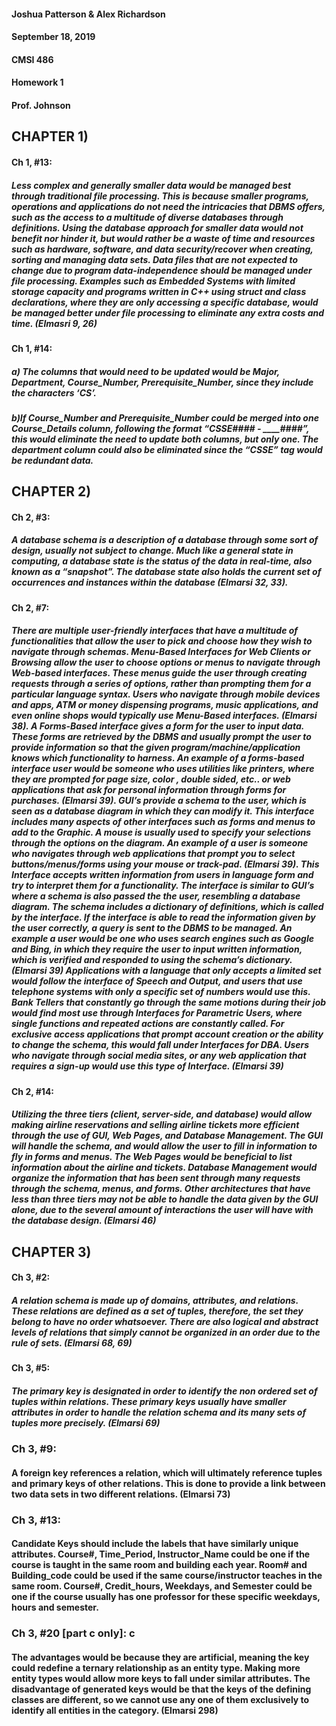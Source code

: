 #### Joshua Patterson & Alex Richardson
#### September 18, 2019
#### CMSI 486
#### Homework 1
#### Prof. Johnson

## CHAPTER 1)
#### Ch 1, #13: 
##### Less complex and generally smaller data would be managed best through traditional file processing. This is because smaller programs, operations and applications do not need the intricacies that DBMS offers, such as the access to a multitude of diverse databases through definitions. Using the database approach for smaller data would not benefit nor hinder it, but would rather be a waste of time and resources such as hardware, software, and data security/recover when creating, sorting and managing data sets. Data files that are not expected to change due to program data-independence should be managed under file processing. Examples such as Embedded Systems with limited storage capacity and programs written in C++ using struct and class declarations, where they are only accessing a specific database, would be managed better under file processing to eliminate any extra costs and time. (Elmasri 9, 26)

#### Ch 1, #14: 
##### a) The columns that would need to be updated would be Major, Department, Course_Number, Prerequisite_Number, since they include the characters ‘CS’.

##### b)If Course_Number and Prerequisite_Number could be merged into one Course_Details column, following the format “CSSE#### - ____####”, this would eliminate the need to update both columns, but only one. The department column could also be eliminated since the “CSSE” tag would be redundant data. 

## CHAPTER 2)
#### Ch 2, #3: 
##### A database schema is a description of a database through some sort of design, usually not subject to change. Much like a general state in computing, a database state is the status of the data in real-time, also known as a “snapshot”. The database state also holds the current set of occurrences and instances within the database (Elmarsi 32, 33).

#### Ch 2, #7: 
##### There are multiple user-friendly interfaces that have a multitude of functionalities that allow the user to pick and choose how they wish to navigate through schemas. Menu-Based Interfaces for Web Clients or Browsing allow the user to choose options or menus to navigate through Web-based interfaces. These menus guide the user through creating requests through a series of options, rather than prompting them for a particular language syntax. Users who navigate through mobile devices and apps, ATM or money dispensing programs, music applications, and even online shops would typically use Menu-Based interfaces. (Elmarsi 38). A Forms-Based interface gives a form for the user to input data. These forms are retrieved by the DBMS and usually prompt the user to provide information so that the given program/machine/application knows which functionality to harness. An example of a forms-based interface user would be someone who uses utilities like printers, where they are prompted for page size, color , double sided, etc.. or web applications that ask for personal information through forms for purchases. (Elmarsi 39). GUI’s provide a schema to the user, which is seen as a database diagram in which they can modify it. This interface includes many aspects of other interfaces such as forms and menus to add to the Graphic. A mouse is usually used to specify your selections through the options on the diagram. An example of a user is someone who navigates through web applications that prompt you to select buttons/menus/forms using your mouse or track-pad. (Elmarsi 39). This Interface accepts written information from users in language form and try to interpret them for a functionality. The interface is similar to GUI’s where a schema is also passed the the user, resembling a database diagram. The schema includes a dictionary of definitions, which is called by the interface. If the interface is able to read the information given by the user correctly, a query is sent to the DBMS to be managed. An example a user would be one who uses search engines such as Google and Bing, in which they require the user to input written information, which is verified and responded to using the schema’s dictionary. (Elmarsi 39) Applications with a language that only accepts a limited set would follow the interface of Speech and Output, and users that use telephone systems with only a specific set of numbers would use this. Bank Tellers that constantly go through the same motions during their job would find most use through Interfaces for Parametric Users, where single functions and repeated actions are constantly called. For exclusive access applications that prompt account creation or the ability to change the schema, this would fall under Interfaces for DBA. Users who navigate through social media sites, or any web application that requires a sign-up would use this type of Interface. (Elmarsi 39)

#### Ch 2, #14: 
##### Utilizing the three tiers (client, server-side, and database) would allow making airline reservations and selling airline tickets more efficient through the use of GUI, Web Pages, and Database Management. The GUI will handle the schema, and would allow the user to fill in information to fly in forms and menus. The Web Pages would be beneficial to list information about the airline and tickets. Database Management would organize the information that has been sent through many requests through the schema, menus, and forms. Other architectures that have less than three tiers may not be able to handle the data given by the GUI alone, due to the several amount of interactions the user will have with the database design. (Elmarsi 46)

## CHAPTER 3)
#### Ch 3, #2:
##### A relation schema is made up of domains, attributes, and relations. These relations are defined as a set of tuples, therefore, the set they belong to have no order whatsoever. There are also logical and abstract levels of relations that simply cannot be organized in an order due to the rule of sets. (Elmarsi 68, 69)

#### Ch 3, #5: 
##### The primary key is designated in order to identify the non ordered set of tuples within relations. These primary keys usually have smaller attributes in order to handle the relation schema and its many sets of tuples more precisely. (Elmarsi 69)

### Ch 3, #9:
#### A foreign key references a relation, which will ultimately reference tuples and primary keys of other relations. This is done to provide a link between two data sets in two different relations. (Elmarsi 73)

### Ch 3, #13: 
#### Candidate Keys should include the labels that have similarly unique attributes. Course#, Time_Period, Instructor_Name could be one if the course is taught in the same room and building each year. Room# and Building_code could be used if the same course/instructor teaches in the same room. Course#, Credit_hours, Weekdays, and Semester could be one if the course usually has one professor for these specific weekdays, hours and semester.

### Ch 3, #20 [part c only]: c 
#### The advantages would be because they are artificial, meaning the key could redefine a ternary relationship as an entity type. Making more entity types would allow more keys to fall under similar attributes. The disadvantage of generated keys would be that the keys of the defining classes are different, so we cannot use any one of them exclusively to identify all entities in the category. (Elmarsi 298)
